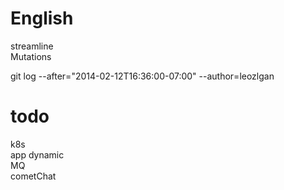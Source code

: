 # English
streamline  
Mutations   




git log --after="2014-02-12T16:36:00-07:00" --author=leozlgan


# todo
k8s  
app dynamic  
MQ  
cometChat  